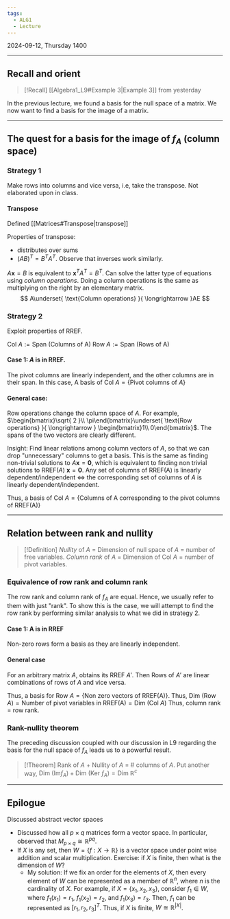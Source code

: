 ```yaml
---
tags:
  - ALG1
  - Lecture
---
```


2024-09-12, Thursday
1400

---
## Recall and orient

>[!Recall]
>[[Algebra1_L9#Example 3|Example 3]] from yesterday

In the previous lecture, we found a basis for the null space of a matrix. We now want to find a basis for the image of a matrix.

---
## The quest for a basis for the image of $f_{A}$ (column space)

### Strategy 1

Make rows into columns and vice versa, i.e, take the transpose. Not elaborated upon in class.
#### Transpose

Defined [[Matrices#Transpose|transpose]] 

Properties of transpose:
- distributes over sums
- $(AB)^{T}=B^{T}A^{T}$. Observe that inverses work similarly.

$A\mathbf{x}=B$ is equivalent to $\mathbf{x}^{T}A^{T}=B^{T}$. Can solve the latter type of equations using *column operations*. Doing a column operations is the same as multiplying on the right by an elementary matrix.
$$
A\underset{ \text{Column operations} }{ \longrightarrow }AE
$$
### Strategy 2

Exploit properties of RREF.

$\text{Col }A:=\text{Span (Columns of A)}$ 
$\text{Row }A:=\text{Span (Rows of A)}$ 
#### Case 1: $A$ is in RREF.
The pivot columns are linearly independent, and the other columns are in their span.
In this case, A basis of $\text{Col }A = \{ \text{Pivot columns of }A \}$
#### General case: 
Row operations change the column space of $A$. For example, $\begin{bmatrix}\sqrt{ 2 }\\ \pi\end{bmatrix}\underset{ \text{Row operations} }{ \longrightarrow } \begin{bmatrix}1\\ 0\end{bmatrix}$. The spans of the two vectors are clearly different.

Insight: Find linear relations among column vectors of $A$, so that we can drop "unnecessary" columns to get a basis.
This is the same as finding non-trivial solutions to $A\mathbf{x}=\mathbf{0}$, which is equivalent to finding non trivial solutions to $\text{RREF}(A)~\mathbf{x}=\mathbf{0}$. 
Any set of columns of RREF(A) is linearly dependent/independent $\iff$ the corresponding set of columns of $A$ is linearly dependent/independent. 

Thus, a basis of $\text{Col }A=\{ \text{Columns of A corresponding to the pivot columns of RREF(A)} \}$

---
## Relation between rank and nullity

>[!Definition]
>*Nullity* of $A$ = Dimension of null space of $A$ = number of free variables.
>*Column rank* of $A$ = Dimension of $\text{Col }A$ = number of pivot variables.

### Equivalence of row rank and column rank

The row rank and column rank of $f_{A}$ are equal. Hence, we usually refer to them with just "rank".
To show this is the case, we will attempt to find the row rank by performing similar analysis to what we did in strategy 2.
#### Case 1: A is in RREF
Non-zero rows form a basis as they are linearly independent. 
#### General case
For an arbitrary matrix $A$, obtains its RREF $A'$. Then Rows of $A'$ are linear combinations of rows of $A$ and vice versa.

Thus, a basis for $\text{Row }A = \{ \text{Non zero vectors of RREF(A)} \}$. 
Thus, $\text{Dim }(\text{Row }A) =\text{Number of pivot variables in RREF(A)}=\text{Dim }(\text{Col }A)$ 
Thus, column rank = row rank.

### Rank-nullity theorem

The preceding discussion coupled with our discussion in L9 regarding the basis for the null space of $f_{A}$ leads us to a powerful result. 

>[!Theorem]
>Rank of $A$ + Nullity of $A$ = # columns of $A$.
>Put another way, $\text{Dim }(\mathrm{Im}f_{A})+\text{Dim }(\text{Ker }f_{A})=\text{Dim }\mathbb{R}^{c}$

---
## Epilogue

Discussed abstract vector spaces
- Discussed how all $p\times q$ matrices form a vector space. In particular, observed that $M_{p\times q}\cong \mathbb{R}^{pq}$.
- If $X$ is any set, then $W=\{ f:X\to \mathbb{R} \}$ is a vector space under point wise addition and scalar multiplication. Exercise: if $X$ is finite, then what is the dimension of $W$?
	- My solution: If we fix an order for the elements of $X$, then every element of $W$ can be represented as a member of $\mathbb{R}^{n}$, where $n$ is the cardinality of $X$. For example, if $X=\{ x_{1}, x_{2}, x_{3} \}$, consider $f_{1}\in W$, where $f_{1}(x_{1})=r_{1}$, $f_{1}(x_{2})=r_{2}$, and $f_{1}(x_{3})=r_{3}$. Then, $f_{1}$ can be represented as $[r_{1}, r_{2}, r_{3}]^{T}$. Thus, if $X$ is finite, $W\cong \mathbb{R}^{|X|}$. 


